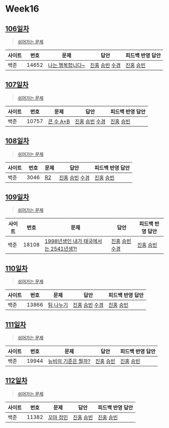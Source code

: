 # Week16

## [106일차](Day106)

> [쉬어가는 문제](https://www.acmicpc.net/group/workbook/view/9797/32684)

| 사이트 | 번호 | 문제                 | 답안                | 피드백 반영 답안    |
| ------ | ---- | -------------------- | ------------------- | ------------------- |
| 백준   | 14652 | [나는 행복합니다~](https://www.acmicpc.net/problem/14652) | [진홍](Day106/boj14652_kjh.java) [승빈](Day106/boj14652_wsb.java) [수경](https://github.com/sukyeongh/Algorithm/blob/master/20210503/bj14652_hsk.js)| [진홍](Day106/boj14652_kjh.java) [승빈](Day106/boj14652_wsb.java) |

## [107일차](Day107)

> [쉬어가는 문제](https://www.acmicpc.net/group/workbook/view/9797/32693)

| 사이트 | 번호 | 문제                 | 답안                | 피드백 반영 답안    |
| ------ | ---- | -------------------- | ------------------- | ------------------- |
| 백준   | 10757    | [큰 수 A+B](https://www.acmicpc.net/problem/10757) | [진홍](Day107/boj10757_kjh.java) [승빈](Day107/boj10757_wsb.java) [수경](https://github.com/sukyeongh/Algorithm/blob/master/20210510/bj10757_hsk.js) | [진홍](Day107/boj10757_kjh.java) [승빈](Day107/boj10757_wsb.java) |

## [108일차](Day108)

> [쉬어가는 문제](https://www.acmicpc.net/group/workbook/view/9797/32752)

| 사이트 | 번호 | 문제                 | 답안                | 피드백 반영 답안    |
| ------ | ---- | -------------------- | ------------------- | ------------------- |
| 백준   | 3046 | [R2](https://www.acmicpc.net/problem/3046) | [진홍](Day108/boj3046_kjh.java) [승빈](Day108/boj3046_wsb.java) [수경](https://github.com/sukyeongh/Algorithm/blob/master/20210511/bj3046_hsk.js) | [진홍](Day108/boj3046_kjh.java) [승빈](Day108/boj3046_wsb.java) |

## [109일차](Day109)

> [쉬어가는 문제](https://www.acmicpc.net/group/workbook/view/9797/32757)

| 사이트 | 번호 | 문제                 | 답안                | 피드백 반영 답안    |
| ------ | ---- | -------------------- | ------------------- | ------------------- |
| 백준   | 18108    | [1998년생인 내가 태국에서는 2541년생?!](https://www.acmicpc.net/problem/18108) | [진홍](Day109/boj18108_kjh.java) [승빈](Day109/boj18108_wsb.java) [수경](https://github.com/sukyeongh/Algorithm/blob/master/20210512/bj18108_hsk.js) | [진홍](Day109/boj18108_kjh.java) [승빈](Day109/boj18108_wsb.java) |

## [110일차](Day110)

> [쉬어가는 문제](https://www.acmicpc.net/group/workbook/view/9797/32802)

| 사이트 | 번호 | 문제                 | 답안                | 피드백 반영 답안    |
| ------ | ---- | -------------------- | ------------------- | ------------------- |
| 백준   | 13866 | [팀 나누기](https://www.acmicpc.net/problem/13866) | [진홍](Day110/boj13866_kjh.java) [승빈](Day110/boj13866_wsb.java) [수경](https://github.com/sukyeongh/Algorithm/blob/master/20210516/bj13866_hsk.js) | [진홍](Day110/boj13866_kjh.java) [승빈](Day110/boj13866_wsb.java) |

## [111일차](Day111)

> [쉬어가는 문제](https://www.acmicpc.net/group/workbook/view/9797/32812)

| 사이트 | 번호 | 문제                 | 답안                | 피드백 반영 답안    |
| ------ | ---- | -------------------- | ------------------- | ------------------- |
| 백준   | 19944    | [뉴비의 기준은 뭘까?](https://www.acmicpc.net/problem/19944) | [진홍](Day111/boj19944_kjh.java) [승빈](Day111/boj19944_wsb.java) | [진홍](Day111/boj19944_kjh.java) [승빈](Day111/boj19944_wsb.java) |

## [112일차](Day112)

> [쉬어가는 문제](https://www.acmicpc.net/group/workbook/view/9797/32841)

| 사이트 | 번호 | 문제                 | 답안                | 피드백 반영 답안    |
| ------ | ---- | -------------------- | ------------------- | ------------------- |
| 백준   | 11382 | [꼬마 정민](https://www.acmicpc.net/problem/11382) | [진홍](Day112/boj11382_kjh.java) [승빈](Day112/boj11382_wsb.java) | [진홍](Day112/boj11382_kjh.java) [승빈](Day112/boj11382_wsb.java) |
